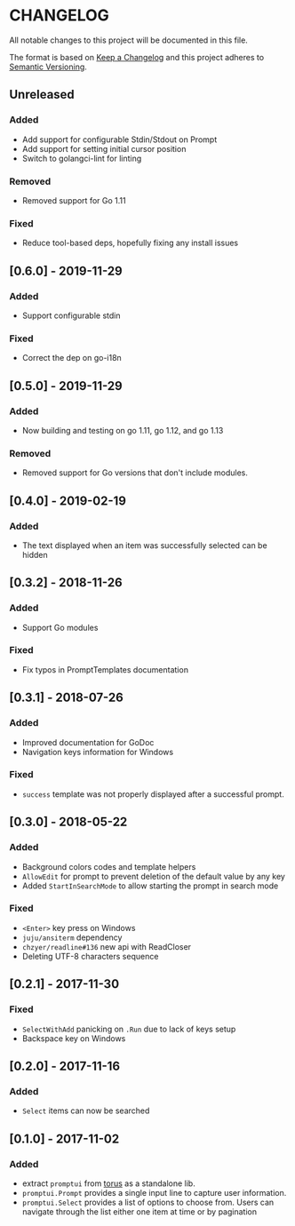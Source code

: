 # CHANGELOG

All notable changes to this project will be documented in this file.

The format is based on [Keep a Changelog](http://keepachangelog.com/)
and this project adheres to [Semantic Versioning](http://semver.org/).

## Unreleased

### Added

- Add support for configurable Stdin/Stdout on Prompt
- Add support for setting initial cursor position
- Switch to golangci-lint for linting

### Removed

- Removed support for Go 1.11

### Fixed

- Reduce tool-based deps, hopefully fixing any install issues

## [0.6.0] - 2019-11-29

### Added

- Support configurable stdin

### Fixed

- Correct the dep on go-i18n

## [0.5.0] - 2019-11-29

### Added

- Now building and testing on go 1.11, go 1.12, and go 1.13

### Removed

- Removed support for Go versions that don't include modules.

## [0.4.0] - 2019-02-19

### Added

- The text displayed when an item was successfully selected can be hidden

## [0.3.2] - 2018-11-26

### Added

- Support Go modules

### Fixed

- Fix typos in PromptTemplates documentation

## [0.3.1] - 2018-07-26

### Added

- Improved documentation for GoDoc
- Navigation keys information for Windows

### Fixed

- `success` template was not properly displayed after a successful prompt.

## [0.3.0] - 2018-05-22

### Added

- Background colors codes and template helpers
- `AllowEdit` for prompt to prevent deletion of the default value by any key
- Added `StartInSearchMode` to allow starting the prompt in search mode

### Fixed

- `<Enter>` key press on Windows
- `juju/ansiterm` dependency
- `chzyer/readline#136` new api with ReadCloser
- Deleting UTF-8 characters sequence

## [0.2.1] - 2017-11-30

### Fixed

- `SelectWithAdd` panicking on `.Run` due to lack of keys setup
- Backspace key on Windows

## [0.2.0] - 2017-11-16

### Added

- `Select` items can now be searched

## [0.1.0] - 2017-11-02

### Added

- extract `promptui` from [torus](https://github.com/manifoldco/torus-cli) as a
  standalone lib.
- `promptui.Prompt` provides a single input line to capture user information.
- `promptui.Select` provides a list of options to choose from. Users can
  navigate through the list either one item at time or by pagination

